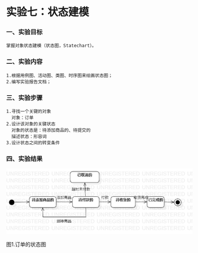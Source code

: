 # 实验七：状态建模

### 一、实验目标
    掌握对象状态建模（状态图，Statechart）。

### 二、实验内容
    1.根据用例图、活动图、类图、时序图来绘画状态图；
    2.编写实验报告文档；
   
       
 ### 三、实验步骤
    1.寻找一个关键的对象
      对象：订单
    2.设计该对象的关键状态
      对象的状态是：待添加商品的、待提交的
      描述状态：形容词
    3.设计状态之间的转变条件
     
     
     

### 四、实验结果

  ![状态图1](./shiyan7-1.jpg)
  
  
  
  
  图1.订单的状态图
  
  

  
